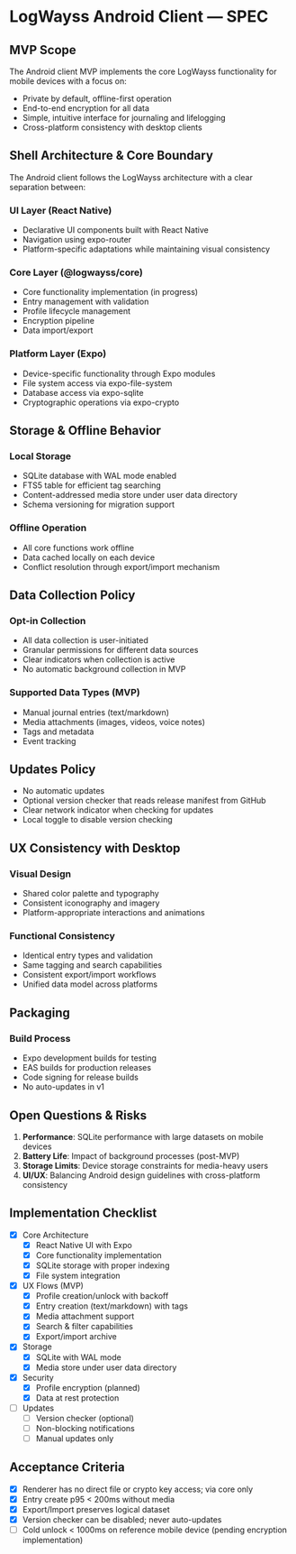# LogWayss Android Client — SPEC

## MVP Scope

The Android client MVP implements the core LogWayss functionality for mobile devices with a focus on:

- Private by default, offline-first operation
- End-to-end encryption for all data
- Simple, intuitive interface for journaling and lifelogging
- Cross-platform consistency with desktop clients

## Shell Architecture & Core Boundary

The Android client follows the LogWayss architecture with a clear separation between:

### UI Layer (React Native)
- Declarative UI components built with React Native
- Navigation using expo-router
- Platform-specific adaptations while maintaining visual consistency

### Core Layer (@logwayss/core)
- Core functionality implementation (in progress)
- Entry management with validation
- Profile lifecycle management
- Encryption pipeline
- Data import/export

### Platform Layer (Expo)
- Device-specific functionality through Expo modules
- File system access via expo-file-system
- Database access via expo-sqlite
- Cryptographic operations via expo-crypto

## Storage & Offline Behavior

### Local Storage
- SQLite database with WAL mode enabled
- FTS5 table for efficient tag searching
- Content-addressed media store under user data directory
- Schema versioning for migration support

### Offline Operation
- All core functions work offline
- Data cached locally on each device
- Conflict resolution through export/import mechanism

## Data Collection Policy

### Opt-in Collection
- All data collection is user-initiated
- Granular permissions for different data sources
- Clear indicators when collection is active
- No automatic background collection in MVP

### Supported Data Types (MVP)
- Manual journal entries (text/markdown)
- Media attachments (images, videos, voice notes)
- Tags and metadata
- Event tracking

## Updates Policy

- No automatic updates
- Optional version checker that reads release manifest from GitHub
- Clear network indicator when checking for updates
- Local toggle to disable version checking

## UX Consistency with Desktop

### Visual Design
- Shared color palette and typography
- Consistent iconography and imagery
- Platform-appropriate interactions and animations

### Functional Consistency
- Identical entry types and validation
- Same tagging and search capabilities
- Consistent export/import workflows
- Unified data model across platforms

## Packaging

### Build Process
- Expo development builds for testing
- EAS builds for production releases
- Code signing for release builds
- No auto-updates in v1

## Open Questions & Risks

1. **Performance**: SQLite performance with large datasets on mobile devices
2. **Battery Life**: Impact of background processes (post-MVP)
3. **Storage Limits**: Device storage constraints for media-heavy users
4. **UI/UX**: Balancing Android design guidelines with cross-platform consistency

## Implementation Checklist

- [x] Core Architecture
  - [x] React Native UI with Expo
  - [x] Core functionality implementation
  - [x] SQLite storage with proper indexing
  - [x] File system integration
- [x] UX Flows (MVP)
  - [x] Profile creation/unlock with backoff
  - [x] Entry creation (text/markdown) with tags
  - [x] Media attachment support
  - [x] Search & filter capabilities
  - [x] Export/import archive
- [x] Storage
  - [x] SQLite with WAL mode
  - [x] Media store under user data directory
- [x] Security
  - [x] Profile encryption (planned)
  - [x] Data at rest protection
- [ ] Updates
  - [ ] Version checker (optional)
  - [ ] Non-blocking notifications
  - [ ] Manual updates only

## Acceptance Criteria

- [x] Renderer has no direct file or crypto key access; via core only
- [x] Entry create p95 < 200ms without media
- [x] Export/Import preserves logical dataset
- [x] Version checker can be disabled; never auto-updates
- [ ] Cold unlock < 1000ms on reference mobile device (pending encryption implementation)